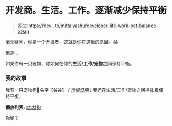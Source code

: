 # 开发商。生活。工作。逐渐减少保持平衡

> 原文:[https://dev . to/mittalyashu/developer-life-work-pet-balance-39ag](https://dev.to/mittalyashu/developer-life-work-pet-balance-39ag)

毫无疑问，你是一个开发者，这就是你在这里的原因。😂

但是...

如果你有一只宠物，你如何在你的**生活/工作/宠物**之间保持平衡。

### [](#my-story)我的故事

我有一只宠物狗🐶名字【谷谷】 *( [他很没用](https://www.facebook.com/guguthedog) )* 我还在生活/工作/宠物之间挣扎着保持平衡。

**播放列表:** [咕咕|狗](https://www.youtube.com/playlist?list=PLLyrdy862TuULog0aLgk94HyfgjtMpk2b)

你呢？